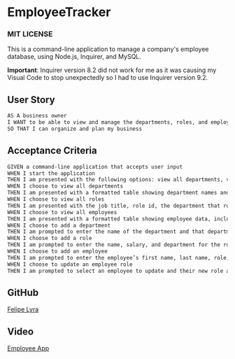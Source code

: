 # EmployeeTracker

### MIT LICENSE

This is a command-line application to manage a company's employee database, using Node.js, Inquirer, and MySQL.

**Important**: Inquirer version 8.2 did not work for me as it was causing my Visual Code to stop unexpectedly so I had to use Inquirer version 9.2.

## User Story

```md
AS A business owner
I WANT to be able to view and manage the departments, roles, and employees in my company
SO THAT I can organize and plan my business
```
## Acceptance Criteria

```md
GIVEN a command-line application that accepts user input
WHEN I start the application
THEN I am presented with the following options: view all departments, view all roles, view all employees, add a department, add a role, add an employee, and update an employee role
WHEN I choose to view all departments
THEN I am presented with a formatted table showing department names and department ids
WHEN I choose to view all roles
THEN I am presented with the job title, role id, the department that role belongs to, and the salary for that role
WHEN I choose to view all employees
THEN I am presented with a formatted table showing employee data, including employee ids, first names, last names, job titles, departments, salaries, and managers that the employees report to
WHEN I choose to add a department
THEN I am prompted to enter the name of the department and that department is added to the database
WHEN I choose to add a role
THEN I am prompted to enter the name, salary, and department for the role and that role is added to the database
WHEN I choose to add an employee
THEN I am prompted to enter the employee’s first name, last name, role, and manager, and that employee is added to the database
WHEN I choose to update an employee role
THEN I am prompted to select an employee to update and their new role and this information is updated in the database 
```
## GitHub

[Felipe Lyra](https://github.com/FelipeLyra1/EmployeeTracker)

## Video

[Employee App](https://drive.google.com/file/d/1-pnnQ4A89RAs8I2AfkTa3z8GHNx7d83i/view)
